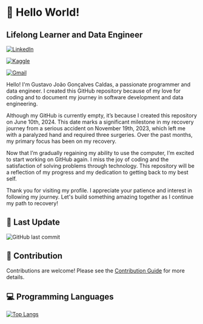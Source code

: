 # 👋 Hello World! 

## Lifelong Learner and Data Engineer

[![LinkedIn](https://img.shields.io/badge/-LinkedIn-blue?style=flat-square&logo=LinkedIn&logoColor=white&link=https://www.linkedin.com/in/gustavocaldas22/)](https://www.linkedin.com/in/gustavocaldas22/)

[![Kaggle](https://img.shields.io/badge/-Kaggle-blue?style=flat-square&logo=Kaggle&logoColor=white&link=https://www.kaggle.com/gustavojgcaldas)](https://www.kaggle.com/gustavojgcaldas)

[![Gmail](https://img.shields.io/badge/-Gmail-red?style=flat-square&logo=Gmail&logoColor=white)](mailto:gj.goncalvescaldas@gmail.com)

Hello! I'm Gustavo João Gonçalves Caldas, a passionate programmer and data engineer. I created this GitHub repository because of my love for coding and to document my journey in software development and data engineering.

Although my GitHub is currently empty, it’s because I created this repository on June 10th, 2024. This date marks a significant milestone in my recovery journey from a serious accident on November 19th, 2023, which left me with a paralyzed hand and required three surgeries. Over the past months, my primary focus has been on my recovery.

Now that I’m gradually regaining my ability to use the computer, I’m excited to start working on GitHub again. I miss the joy of coding and the satisfaction of solving problems through technology. This repository will be a reflection of my progress and my dedication to getting back to my best self.

Thank you for visiting my profile. I appreciate your patience and interest in following my journey. Let's build something amazing together as I continue my path to recovery!

## 📅 Last Update

![GitHub last commit](https://img.shields.io/github/last-commit/gj-goncalvescaldas/gj-goncalvescaldas)

## 🤝 Contribution

Contributions are welcome! Please see the [Contribution Guide](CONTRIBUTING.md) for more details.

## 💻 Programming Languages

[![Top Langs](https://github-readme-stats.vercel.app/api/top-langs/?username=gj-goncalvescaldas&layout=compact)](https://github.com/gj-goncalvescaldas)
